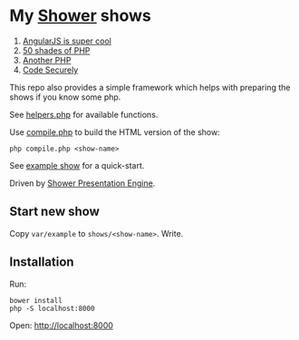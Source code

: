 # My [Shower](https://shwr.me/) shows

1. [AngularJS is super cool](shows/angular)
2. [50 shades of PHP](shows/50-shades-of-php)
3. [Another PHP](shows/another-php)
4. [Code Securely](shows/code-securely)

This repo also provides a simple framework which helps with preparing the shows if you know some php.

See [helpers.php](helpers.php) for available functions.

Use [compile.php](compile.php) to build the HTML version of the show:
```
php compile.php <show-name>
```

See [example show](var/example) for a quick-start.

Driven by [Shower Presentation Engine](https://shwr.me/).

## Start new show

Copy `var/example` to `shows/<show-name>`. Write.

## Installation

Run:
```
bower install
php -S localhost:8000
```
Open: [http://localhost:8000](http://localhost:8000)